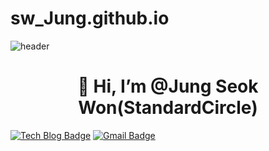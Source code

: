 # sw_Jung.github.io

![header](https://capsule-render.vercel.app/api?type=soft&color=FCB6D0&height=300&section=header&text=StandardCircle&fontSize=90&animation=fadeIn)

<div align=center><h1>👋 Hi, I’m @Jung Seok Won(StandardCircle) </h1></div>


[![Tech Blog Badge](http://img.shields.io/badge/-StandardCircle-black?style=flat-square&logo=github&link=https://github.com/StandardCircle/)](https://github.com/StandardCircle/)
[![Gmail Badge](https://img.shields.io/badge/mae01181@gmail.com-d14836?style=flat-square&logo=Gmail&logoColor=white&link=mailto:mae01181@gmail.com)](mailto:mae01181@gmail.com)
